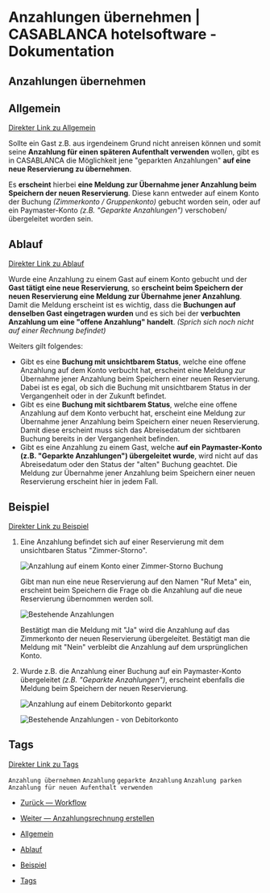 # Anzahlungen übernehmen | CASABLANCA hotelsoftware - Dokumentation

## Anzahlungen übernehmen

## Allgemein

[Direkter Link zu Allgemein](https://docs.casablanca.at/faq/workflow/park_prepayment/#allgemein)

Sollte ein Gast z.B. aus irgendeinem Grund nicht anreisen können und somit seine **Anzahlung für einen späteren Aufenthalt verwenden** wollen, gibt es in CASABLANCA die Möglichkeit jene "geparkten Anzahlungen" **auf eine neue Reservierung zu übernehmen**.  

Es **erscheint** hierbei **eine Meldung zur Übernahme jener Anzahlung beim Speichern der neuen Reservierung**. Diese kann entweder auf einem Konto der Buchung *(Zimmerkonto / Gruppenkonto)* gebucht worden sein, oder auf ein Paymaster-Konto *(z.B. "Geparkte Anzahlungen")* verschoben/übergeleitet worden sein.

## Ablauf

[Direkter Link zu Ablauf](https://docs.casablanca.at/faq/workflow/park_prepayment/#ablauf)

Wurde eine Anzahlung zu einem Gast auf einem Konto gebucht und der **Gast tätigt eine neue Reservierung**, so **erscheint beim Speichern der neuen Reservierung eine Meldung zur Übernahme jener Anzahlung**.  
Damit die Meldung erscheint ist es wichtig, dass die **Buchungen auf denselben Gast eingetragen wurden** und es sich bei der **verbuchten Anzahlung um eine "offene Anzahlung" handelt**. *(Sprich sich noch nicht auf einer Rechnung befindet)*

Weiters gilt folgendes:

* Gibt es eine **Buchung mit unsichtbarem Status**, welche eine offene Anzahlung auf dem Konto verbucht hat, erscheint eine Meldung zur Übernahme jener Anzahlung beim Speichern einer neuen Reservierung. Dabei ist es egal, ob sich die Buchung mit unsichtbarem Status in der Vergangenheit oder in der Zukunft befindet.
* Gibt es eine **Buchung mit sichtbarem Status**, welche eine offene Anzahlung auf dem Konto verbucht hat, erscheint eine Meldung zur Übernahme jener Anzahlung beim Speichern einer neuen Reservierung. Damit diese erscheint muss sich das Abreisedatum der sichtbaren Buchung bereits in der Vergangenheit befinden.
* Gibt es eine Anzahlung zu einem Gast, welche **auf ein Paymaster-Konto (z.B. "Geparkte Anzahlungen") übergeleitet wurde**, wird nicht auf das Abreisedatum oder den Status der "alten" Buchung geachtet. Die Meldung zur Übernahme jener Anzahlung beim Speichern einer neuen Reservierung erscheint hier in jedem Fall.

## Beispiel

[Direkter Link zu Beispiel](https://docs.casablanca.at/faq/workflow/park_prepayment/#beispiel)

1. Eine Anzahlung befindet sich auf einer Reservierung mit dem unsichtbaren Status "Zimmer-Storno".  

   ![Anzahlung auf einem Konto einer Zimmer-Storno Buchung](https://docs.casablanca.at/assets/images/room_storno_deposit-4990193c65bd6f6f38c5882156c57761.png "Anzahlung auf einem Konto einer Zimmer-Storno Buchung")  

   Gibt man nun eine neue Reservierung auf den Namen "Ruf Meta" ein, erscheint beim Speichern die Frage ob die Anzahlung auf die neue Reservierung übernommen werden soll.  

   ![Bestehende Anzahlungen](https://docs.casablanca.at/assets/images/existing_prepayments-2544260cf2cf71b7b25807562e0987f4.png "Bestehende Anzahlungen")  

   Bestätigt man die Meldung mit "Ja" wird die Anzahlung auf das Zimmerkonto der neuen Reservierung übergeleitet. Bestätigt man die Meldung mit "Nein" verbleibt die Anzahlung auf dem ursprünglichen Konto.

2. Wurde z.B. die Anzahlung einer Buchung auf ein Paymaster-Konto übergeleitet *(z.B. "Geparkte Anzahlungen")*, erscheint ebenfalls die Meldung beim Speichern der neuen Reservierung.  

   ![Anzahlung auf einem Debitorkonto geparkt](https://docs.casablanca.at/assets/images/debitor_deposit-64fb48cf275fd7f06126dec2e4cf1e65.png "Anzahlung auf einem Debitorkonto geparkt")  

   ![Bestehende Anzahlungen - von Debitorkonto](https://docs.casablanca.at/assets/images/existing_prepayments_debitor-af561a044171c4af1d07a5b71f76c22d.png "Bestehende Anzahlungen - von Debitorkonto")

## Tags

[Direkter Link zu Tags](https://docs.casablanca.at/faq/workflow/park_prepayment/#tags)

`Anzahlung übernehmen` `Anzahlung` `geparkte Anzahlung` `Anzahlung parken` `Anzahlung für neuen Aufenthalt verwenden`

* [Zurück — Workflow](https://docs.casablanca.at/faq/workflow/)
* [Weiter — Anzahlungsrechnung erstellen](https://docs.casablanca.at/faq/workflow/prepayment_invoice)

* [Allgemein](https://docs.casablanca.at/faq/workflow/park_prepayment/#allgemein)
* [Ablauf](https://docs.casablanca.at/faq/workflow/park_prepayment/#ablauf)
* [Beispiel](https://docs.casablanca.at/faq/workflow/park_prepayment/#beispiel)
* [Tags](https://docs.casablanca.at/faq/workflow/park_prepayment/#tags)